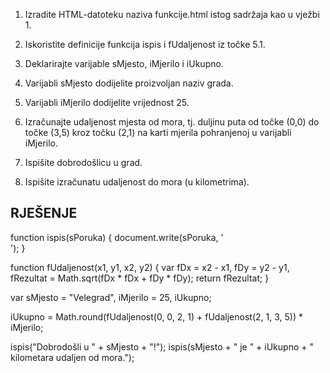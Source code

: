 1. Izradite HTML-datoteku naziva funkcije.html istog sadržaja kao u vježbi 1.

2. Iskoristite definicije funkcija ispis i fUdaljenost iz točke 5.1.

3. Deklarirajte varijable sMjesto, iMjerilo i iUkupno.

4. Varijabli sMjesto dodijelite proizvoljan naziv grada.

5. Varijabli iMjerilo dodijelite vrijednost 25.

6. Izračunajte udaljenost mjesta od mora, tj. duljinu puta od točke (0,0) do točke (3,5) kroz točku (2,1) na karti mjerila pohranjenoj u varijabli iMjerilo.

7. Ispišite dobrodošlicu u grad.

8. Ispišite izračunatu udaljenost do mora (u kilometrima).
































## RJEŠENJE


function ispis(sPoruka) {
  document.write(sPoruka, '<br />');
}

function fUdaljenost(x1, y1, x2, y2) {
  var fDx = x2 - x1,
  fDy = y2 - y1,
  fRezultat = Math.sqrt(fDx * fDx + fDy * fDy);
  return fRezultat;
}

var sMjesto = "Velegrad",
iMjerilo = 25,
iUkupno;

iUkupno = Math.round(fUdaljenost(0, 0, 2, 1) +
fUdaljenost(2, 1, 3, 5)) * iMjerilo;

ispis("Dobrodošli u " + sMjesto + "!");
ispis(sMjesto + " je " + iUkupno + " kilometara udaljen od mora.");